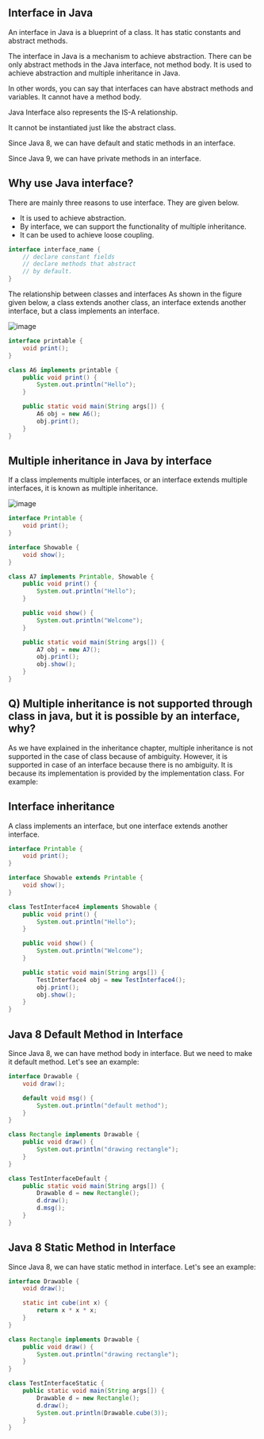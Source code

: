 ## Interface in Java

An interface in Java is a blueprint of a class. It has static constants and abstract methods.

The interface in Java is a mechanism to achieve abstraction. There can be only abstract methods in the Java interface,
not method body. It is used to achieve abstraction and multiple inheritance in Java.

In other words, you can say that interfaces can have abstract methods and variables. It cannot have a method body.

Java Interface also represents the IS-A relationship.

It cannot be instantiated just like the abstract class.

Since Java 8, we can have default and static methods in an interface.

Since Java 9, we can have private methods in an interface.

## Why use Java interface?

There are mainly three reasons to use interface. They are given below.

- It is used to achieve abstraction.
- By interface, we can support the functionality of multiple inheritance.
- It can be used to achieve loose coupling.

```java
interface interface_name {
    // declare constant fields  
    // declare methods that abstract   
    // by default.  
}  
```

The relationship between classes and interfaces
As shown in the figure given below, a class extends another class, an interface extends another interface, but a class
implements an interface.

![image](https://static.javatpoint.com/images/core/interfacerelation.jpg)

```java
interface printable {
    void print();
}

class A6 implements printable {
    public void print() {
        System.out.println("Hello");
    }

    public static void main(String args[]) {
        A6 obj = new A6();
        obj.print();
    }
}  
```

## Multiple inheritance in Java by interface

If a class implements multiple interfaces, or an interface extends multiple interfaces, it is known as multiple
inheritance.

![image](https://static.javatpoint.com/images/core/multipleinheritance.jpg)

```java
interface Printable {
    void print();
}

interface Showable {
    void show();
}

class A7 implements Printable, Showable {
    public void print() {
        System.out.println("Hello");
    }

    public void show() {
        System.out.println("Welcome");
    }

    public static void main(String args[]) {
        A7 obj = new A7();
        obj.print();
        obj.show();
    }
}
```

## Q) Multiple inheritance is not supported through class in java, but it is possible by an interface, why?

As we have explained in the inheritance chapter, multiple inheritance is not supported in the case of class because of
ambiguity. However, it is supported in case of an interface because there is no ambiguity. It is because its
implementation is provided by the implementation class. For example:

## Interface inheritance

A class implements an interface, but one interface extends another interface.

```java
interface Printable {
    void print();
}

interface Showable extends Printable {
    void show();
}

class TestInterface4 implements Showable {
    public void print() {
        System.out.println("Hello");
    }

    public void show() {
        System.out.println("Welcome");
    }

    public static void main(String args[]) {
        TestInterface4 obj = new TestInterface4();
        obj.print();
        obj.show();
    }
}  
```

## Java 8 Default Method in Interface

Since Java 8, we can have method body in interface. But we need to make it default method. Let's see an example:

```java
interface Drawable {
    void draw();

    default void msg() {
        System.out.println("default method");
    }
}

class Rectangle implements Drawable {
    public void draw() {
        System.out.println("drawing rectangle");
    }
}

class TestInterfaceDefault {
    public static void main(String args[]) {
        Drawable d = new Rectangle();
        d.draw();
        d.msg();
    }
}
```

## Java 8 Static Method in Interface

Since Java 8, we can have static method in interface. Let's see an example:

```java
interface Drawable {
    void draw();

    static int cube(int x) {
        return x * x * x;
    }
}

class Rectangle implements Drawable {
    public void draw() {
        System.out.println("drawing rectangle");
    }
}

class TestInterfaceStatic {
    public static void main(String args[]) {
        Drawable d = new Rectangle();
        d.draw();
        System.out.println(Drawable.cube(3));
    }
}  
```